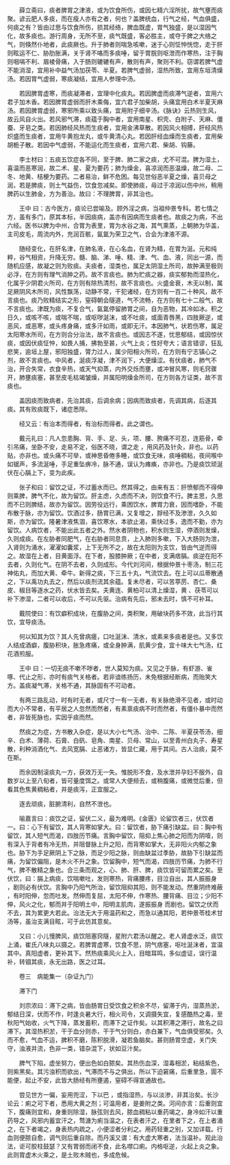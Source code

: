 <!-- { "loadSidebar": true } -->
　　薛立斋曰，痰者脾胃之津液，或为饮食所伤，或因七精六淫所扰，故气壅而痰聚。谚云肥人多痰，而在瘦人亦有之者，何也？盖脾统血，行气之经，气血俱盛，何痰之有？皆由过思与饮食所伤，损其经络，脾血既虚，胃气独盛，是以湿因气化，故多痰也。游行周身，无所不至，痰气既盛，客必胜主，或夺于脾之大络之气，则倏然仆地者，此痰厥也。升于肺者则喘急咳嗽，迷于心则怔忡恍惚，走于肝则眩运不仁、胁肋胀满，关于肾不咯而多痰唾，留于胃脘则呕泄而作寒热，注于胸则咽嗝不利、眉棱骨痛，入于肠则辘辘有声，散则有声，聚则不利。窃谓若脾气虚不能消湿，宜用补中益气汤加茯苓、半夏。若脾气虚弱，湿热所致，宜用东垣清燥汤。若因胃气虚弱，寒痰凝结，宜用人参理中汤。

　　若因脾胃虚寒，而痰凝滞者，宜理中化痰丸。若因脾虚而痰滞气逆者，宜用六君子加木香。若因脾胃虚弱而肝木乘侮，宜六君子加柴胡，头痛宜用白术半夏天麻汤。若因脾胃虚弱，寒邪所乘以致头痛，宜用附子细辛汤。《脉诀》云热则生风，故云风自火出。若风邪气滞，痰蕴于胸中者，宜用南星、枳壳、白附子、天麻、僵蚕、牙皂之类。若因肺经风热而生痰者，宜用金沸草散。若因风火相搏，肝经风热炽盛而生痰者，宜用牛黄抱龙丸，或牛黄清心丸。若因肝经血燥而生痰者，宜用柴胡栀子散。若因中气虚弱，不能运化而生痰者，宜用六君、柴胡、钩藤。

　　李士材曰：五痰五饮症各不同，至于脾、肺二家之痰，尤不可混。脾为湿土，喜温而恶寒润，故二术、星、夏为要药；肺为燥金，喜凉润而恶温燥，故二母、二冬、地黄、桔梗为要药。二者易治，鲜不危困。每见世俗恶半夏之燥，喜贝母之润，若是脾痰，则土气益伤，饮食忽减矣。即使肺痰，毋过于凉润以伤中州，稍用脾药以生肺金，方为善治。故曰：不理脾胃，非其治也。

　　王中 曰：古今医方，痰论已尝喻及。顾外淫之病，当祖仲景专科。若七情之方，虽有多门，原其本标，半因痰病，盖亦有因病而生痰者也。故痰之为病，不出六经。医书以脾为中州，合胃为表里，胃为水谷之海，其气熏蒸，上朝肺为华盖，主司皮毛，周流内外，充润百骸，氤氲为荣卫之气，合会为津液不源。

　　随经变化，在肝名津，在肺名液，在心名血，在肾为精，在胃为涎。元和纯粹，谷气相资，升降无穷。髓、脑、涕、唾、精、津、气、血、液，同出一源，而随机应感，故凝之则为败痰。夫痰者，湿类也，属足太阴湿土所司，故肿满至极则必浮，在方则有理气消肿之药。故不言痰也。肺为贮痰之器，痰实郁勃而湿热化，化属乎少阴君火所司，在方则有除热清剂，故不言痰也。火盛金衰，木无以制，属足厥阴风木所司，风性飘荡，动静不常，干犯诸经，在方则有一百二十种风，故不言痰也。痰乃败精结实之形，窒碍朝会隧道，气不流畅，在方则有七十二般气，故不言痰也。津既为痰，不复合气，氤氲停留肺胃之间，自为恶物，其冷如冰。积之日久，或咳不咳，或喘不喘，或呕哕涎沫，或不吐痰，或面青唇黑，四肢厥逆，或恶风，或恶寒，或头疼身痛，或多汗如雨，或即无汗。本因肺气，状若伤寒，属足太阳寒水所司，在方则合分治法，故不言痰也。或因志不遂，忧思郁结，或因惊伏痰，或因伏痰怔忡，如畏人捕，拂勃至甚，火气上炎；性好夸大；语言错谬，狂乱悲笑，逾垣上屋，邪阳独盛，膂力过人，属少阳相火所司，在方则有宁志镇心之剂，故不言痰也。中风者，涎痰浮凝，津不润下，大便燥涩。有伏痰者，肺气不治，开合失常，衣食辛热，或天气抑蒸，内外交烁而壅，或冲冒风寒，则毛窍骤开，肺壅痰塞，甚至皮毛枯竭皱燥，并属阳明燥金所司，在方则各方证类，故不言痰也。

　　盖因痰而致病者，先治其痰，后调余病；因病而致痰者，先调其病，后逐其痰。其有败痰既下，诸症悉除。

　　经又云：有治本而得者，有治标而得者。此之谓也。

　　戴元礼曰：凡人忽患胸、背、手、足、头，项、腰、胯痛不可忍，连筋骨，牵引吊痛，坐卧不安，走易不定，俗医不晓，谓之走 ，用风药及针灸，非也。以药贴，亦非也。或头痛不可举，或神思昏倦多睡，或饮食无味，痰唾稠粘，夜间喉中如锯声，多流涎唾，手足重坠痹冷，脉不通，误认为瘫痪，亦非也。乃是痰饮顽涎伏在心膈上下，变为此疾。

　　张子和曰：留饮之证，不过蓄水而已。然其得之，由来有五：肝愤郁而不得伸则乘脾，脾气不化，故为留饮。肝主虑，久虑而不决，则饮食不行。脾主思，久思而不已则脾结，故亦为留饮。因劳役远行，乘困饮水，脾胃力衰，因而嗜卧，不能布散于脉，亦为留饮。饮酒过多，肠胃已满，又复增之，脬经不及渗泄，久久如斯，亦为留饮。隆暑津液焦涸，喜饮寒水，本欲止渴，乘快过多，逸而不勤，亦为留饮。人病饮者，不能出此五者之外。然水者阴物也，积水则生湿，停酒则发燥，久则成痰。在左胁者同肥气，在右胁者同息贲，上入肺则多嗽，下入大肠则为泄，入肾则为涌水，濯濯如囊浆，上下无所不之，故在太阳则为支饮，皆由气逆而得之。故湿在上者，目黄面浮。在下者，股膝肿厥；在中者，支满痞膈。痰逆在阳不去者，久则化气。在阴不去者，久则成形。今代刘河间，根据仲景十枣汤，制三花神佑丸，而加大黄、牵牛。新得之痰，下三五十丸，气流饮去。在上可以瓜蒂散通之，下以禹功丸去之，然后以痰剂流其余蕴。复未尽者，可以苦葶苈、杏仁、桑皮、椒目等逐水之药，伏水皆去矣。夫黄连、黄柏可以清上燥湿，黄 、茯苓可以补下渗湿，二者可以收后，不可以先驱。治病有先后，邪未去时，慎不可补耳。

　　戴院使曰：有饮癖积成块，在腹胁之间，类积聚，用破块药多不效，此当行其饮，宜导痰汤。

　　何以知其为饮？其人先曾病瘥，口吐涎沫、清水，或素来多痰者是也。又多饮人结成酒癖，腹胁积块，胀急疼痛，或全身肿满，肌黄少食，宜十味大七气汤，红花酒煎服。

　　王中 曰：一切无痰不嗽不哕者，世人莫知为痰。又见之于脉，有虾游、雀啄、代止之形，亦时有痰气关格者。若非谙练扬历，未免根据经断病，而贻笑大方。盖痰凝气滞，关格不通，其脉固有不可动者。

　　有两三路乱动，时有时无者，或尺寸一有一无者，有关脉绝滑不见者，或时动而大小不常者，有平居之人忽然而然者，有素禀痰病不时而然者，有僵仆暴中而然者，非皆死脉也，实因乎痰而然。

　　然痰之为症，方书散入杂症，是以大小七气汤、治中、二陈、半夏茯苓汤，细辛、白术、薄荷、石膏、白矾、皂角、南星、贝母、常山，以至青州白丸子、寿星散，利种消酒化气、去风宽膈、止恶诸方，皆显仁藏，用于其间。古人治痰，莫不在斯。

　　而余因制滚痰丸一方，获效万无一失。惟脱形不食，及水泄并孕妇不服外，自数岁以上至八旬者，皆可量度饵之。或常人大便频去，或稍腹痛，或微觉后重，但看其色焦黄稠粘者，并是痰泻，正宜服之。

　　逐去顽痰，脏腑清利，自然不泄也。

　　喻嘉言曰：痰饮之证，留伏二义，最为难明。《金匮》论留饮者三，伏饮者一。曰：心下有留饮，其人背寒如掌大。曰：留饮者，胁下痛引缺盆。曰：胸中有留饮，其人短气而渴，四肢历节痛。言胸中留饮，阻抑上焦心肺之阳而为阴噎，则有深入于背者有冷无热，并阻督脉上升之阳，而背寒如掌大，无非阳火内郁之象也。胁下为手足厥阴上下之脉，而足少阳之脉，则由缺盆过季胁，故胁下引缺盆而痛，为留饮偏阻，是木火不升之象。饮留胸中，短气而渴，四肢历节痛，为肺不行气，脾不散精之象也。合三条而观之，心、肺、肝、脾，痰饮皆可留而累之矣。至伏饮，曰：膈上病痰，饮喘嗽吐，发则寒热，背痛腰疼，目泣自出，其人振振身 ，剧则必有伏饮。言胸中乃阳气所治，留饮阻抑其阳，则不能发动。然重阴终难蔽 ，有时阳伸，忽而吐发。然伸而复屈，太阳不伸，作寒热、腰背痛、目泣；少阳不伸，风火之化，郁而并于阳明土中，阳明主肌肉，遂振振身 而剧也。留饮之伏而不去，其为累更大若此。治法无大于用温药和之，而急以通其阳，若仲景苓桂术甘汤等，虽治支满目眩，可于此仿其意矣。

　　又曰：小儿慢脾风，痰饮阻塞窍隧，星附六君汤以醒之。老人肾虚水泛，痰饮上涌，崔氏八味丸以摄之。若脾胃虚寒，饮食不思，阴气痞塞，呕吐涎沫者，宜温其中。真阳虚者，更补其下。然热痰乘风火上入，目暗耳鸣，多似虚证，误行温补，转锢其痰，永无出路，医之过耳。

　　卷三　病能集一（杂证九门）

　　滞下门

　　刘宗浓曰：滞下之病，皆由肠胃日受饮食之积余不尽，留滞于内，湿蒸热淤，郁结日深，伏而不作，时逢炎暑大行，相火司令，又调摄失宜，复感酷热之毒，至秋阳气始收，火气下降，蒸发蓄积，而滞下之证作矣。以其积滞之滞行，故名之曰滞下。其湿热积淤，干于血分则赤，干于气分则白，赤白兼下，气血俱受邪矣。久而不愈，气血不运，脾积不磨，陈积脱滑，凝若鱼脑矣。甚则肠胃空虚，关门失守，浊液并流，色非一类，错杂混下，状如豆汁矣。

　　脾气下陷，虚坐努力，便出色如白脓矣。其热伤血深，湿毒相淤，粘结紫色，则紫黑矣。其污浊积而欲出，气滞而不与之俱出，所以下迫窘痛，后重里急，圊不能便，起止不安，此皆大肠经有所壅遏，窒碍不得宣通故也。

　　尝见世方一偏，妄用兜涩，下以巴 ，或指湿热，与以淡渗，非其治矣。长沙论云：痢之可下者，悉用大黄之剂；可温用者，是姜附之类。河间亦言：后重则宜下，腹痛则宜和，身重则除湿，脉弦则去风，脓血稠粘以重药竭之，身冷如汗以重药导之，风邪内蓄宜汗之，骛溏为痢当温之，在表者汗之，在里者下之，在上者涌之，在下者竭之，身表热内疏之，小便涩者分利之。用药轻重之别，又加详载。行血则便脓自愈，调气则后重自除。而丹溪又谓：有大虚大寒者，法当温补。观此治法，讵可胶柱鼓瑟？又有胃弱而闭不食，此名噤口痢。内格呕逆，火起上炎之象。此则胃虚木火乘之，是土败木贼也，多成危候。

